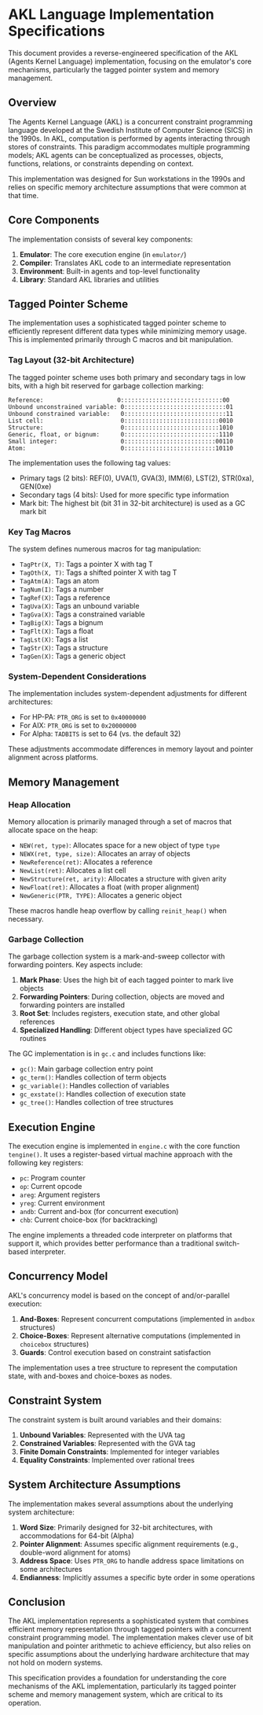 # AKL Language Implementation Specifications

This document provides a reverse-engineered specification of the AKL (Agents Kernel Language) implementation, focusing on the emulator's core mechanisms, particularly the tagged pointer system and memory management.

## Overview

The Agents Kernel Language (AKL) is a concurrent constraint programming language developed at the Swedish Institute of Computer Science (SICS) in the 1990s. In AKL, computation is performed by agents interacting through stores of constraints. This paradigm accommodates multiple programming models; AKL agents can be conceptualized as processes, objects, functions, relations, or constraints depending on context.

This implementation was designed for Sun workstations in the 1990s and relies on specific memory architecture assumptions that were common at that time.

## Core Components

The implementation consists of several key components:

1. **Emulator**: The core execution engine (in `emulator/`)
2. **Compiler**: Translates AKL code to an intermediate representation
3. **Environment**: Built-in agents and top-level functionality
4. **Library**: Standard AKL libraries and utilities

## Tagged Pointer Scheme

The implementation uses a sophisticated tagged pointer scheme to efficiently represent different data types while minimizing memory usage. This is implemented primarily through C macros and bit manipulation.

### Tag Layout (32-bit Architecture)

The tagged pointer scheme uses both primary and secondary tags in low bits, with a high bit reserved for garbage collection marking:

```
Reference:                     0:::::::::::::::::::::::::::::00
Unbound unconstrained variable: 0:::::::::::::::::::::::::::::01
Unbound constrained variable:   0:::::::::::::::::::::::::::::11
List cell:                      0:::::::::::::::::::::::::::0010
Structure:                      0:::::::::::::::::::::::::::1010
Generic, float, or bignum:      0:::::::::::::::::::::::::::1110
Small integer:                  0::::::::::::::::::::::::::00110
Atom:                           0::::::::::::::::::::::::::10110
```

The implementation uses the following tag values:
- Primary tags (2 bits): REF(0), UVA(1), GVA(3), IMM(6), LST(2), STR(0xa), GEN(0xe)
- Secondary tags (4 bits): Used for more specific type information
- Mark bit: The highest bit (bit 31 in 32-bit architecture) is used as a GC mark bit

### Key Tag Macros

The system defines numerous macros for tag manipulation:
- `TagPtr(X, T)`: Tags a pointer X with tag T
- `TagOth(X, T)`: Tags a shifted pointer X with tag T
- `TagAtm(A)`: Tags an atom
- `TagNum(I)`: Tags a number
- `TagRef(X)`: Tags a reference
- `TagUva(X)`: Tags an unbound variable
- `TagGva(X)`: Tags a constrained variable
- `TagBig(X)`: Tags a bignum
- `TagFlt(X)`: Tags a float
- `TagLst(X)`: Tags a list
- `TagStr(X)`: Tags a structure
- `TagGen(X)`: Tags a generic object

### System-Dependent Considerations

The implementation includes system-dependent adjustments for different architectures:
- For HP-PA: `PTR_ORG` is set to `0x40000000`
- For AIX: `PTR_ORG` is set to `0x20000000`
- For Alpha: `TADBITS` is set to 64 (vs. the default 32)

These adjustments accommodate differences in memory layout and pointer alignment across platforms.

## Memory Management

### Heap Allocation

Memory allocation is primarily managed through a set of macros that allocate space on the heap:
- `NEW(ret, type)`: Allocates space for a new object of type `type`
- `NEWX(ret, type, size)`: Allocates an array of objects
- `NewReference(ret)`: Allocates a reference
- `NewList(ret)`: Allocates a list cell
- `NewStructure(ret, arity)`: Allocates a structure with given arity
- `NewFloat(ret)`: Allocates a float (with proper alignment)
- `NewGeneric(PTR, TYPE)`: Allocates a generic object

These macros handle heap overflow by calling `reinit_heap()` when necessary.

### Garbage Collection

The garbage collection system is a mark-and-sweep collector with forwarding pointers. Key aspects include:

1. **Mark Phase**: Uses the high bit of each tagged pointer to mark live objects
2. **Forwarding Pointers**: During collection, objects are moved and forwarding pointers are installed
3. **Root Set**: Includes registers, execution state, and other global references
4. **Specialized Handling**: Different object types have specialized GC routines

The GC implementation is in `gc.c` and includes functions like:
- `gc()`: Main garbage collection entry point
- `gc_term()`: Handles collection of term objects
- `gc_variable()`: Handles collection of variables
- `gc_exstate()`: Handles collection of execution state
- `gc_tree()`: Handles collection of tree structures

## Execution Engine

The execution engine is implemented in `engine.c` with the core function `tengine()`. It uses a register-based virtual machine approach with the following key registers:

- `pc`: Program counter
- `op`: Current opcode
- `areg`: Argument registers
- `yreg`: Current environment
- `andb`: Current and-box (for concurrent execution)
- `chb`: Current choice-box (for backtracking)

The engine implements a threaded code interpreter on platforms that support it, which provides better performance than a traditional switch-based interpreter.

## Concurrency Model

AKL's concurrency model is based on the concept of and/or-parallel execution:

1. **And-Boxes**: Represent concurrent computations (implemented in `andbox` structures)
2. **Choice-Boxes**: Represent alternative computations (implemented in `choicebox` structures)
3. **Guards**: Control execution based on constraint satisfaction

The implementation uses a tree structure to represent the computation state, with and-boxes and choice-boxes as nodes.

## Constraint System

The constraint system is built around variables and their domains:

1. **Unbound Variables**: Represented with the UVA tag
2. **Constrained Variables**: Represented with the GVA tag
3. **Finite Domain Constraints**: Implemented for integer variables
4. **Equality Constraints**: Implemented over rational trees

## System Architecture Assumptions

The implementation makes several assumptions about the underlying system architecture:

1. **Word Size**: Primarily designed for 32-bit architectures, with accommodations for 64-bit (Alpha)
2. **Pointer Alignment**: Assumes specific alignment requirements (e.g., double-word alignment for atoms)
3. **Address Space**: Uses `PTR_ORG` to handle address space limitations on some architectures
4. **Endianness**: Implicitly assumes a specific byte order in some operations

## Conclusion

The AKL implementation represents a sophisticated system that combines efficient memory representation through tagged pointers with a concurrent constraint programming model. The implementation makes clever use of bit manipulation and pointer arithmetic to achieve efficiency, but also relies on specific assumptions about the underlying hardware architecture that may not hold on modern systems.

This specification provides a foundation for understanding the core mechanisms of the AKL implementation, particularly its tagged pointer scheme and memory management system, which are critical to its operation.
